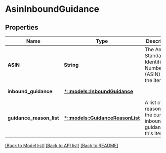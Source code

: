 # AsinInboundGuidance

## Properties
Name | Type | Description | Notes
------------ | ------------- | ------------- | -------------
**ASIN** | **String** | The Amazon Standard Identification Number (ASIN) of the item. | [default to null]
**inbound_guidance** | [***::models::InboundGuidance**](InboundGuidance.md) |  | [default to null]
**guidance_reason_list** | [***::models::GuidanceReasonList**](GuidanceReasonList.md) | A list of reasons for the current inbound guidance for this item. | [optional] [default to null]

[[Back to Model list]](../README.md#documentation-for-models) [[Back to API list]](../README.md#documentation-for-api-endpoints) [[Back to README]](../README.md)


